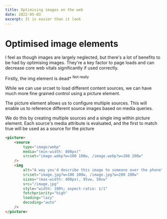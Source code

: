 ```yaml
---
title: Optimising images on the web
date: 2022-05-03
excerpt: It is easier than it look 
---
```

# Optimised image elements

I feel as though images are largely neglected, but there's a lot of benefits to be had by optimising images. They're a key factor to page loads and can decrease core web vitals significantly if used correctly.

Firstly, the img element is dead* <sup>Not really</sup>

While we can use srcset to load different content sources, we can have much more fine grained control using a picture element.

The picture element allows us to configure multiple sources. This will enable us to reference different source images based on media queries.

We do this by creating multiple sources and a single img within picture element. Each source's media attribute is evaluated, and the first to match true will be used as a source for the picture

```html
<picture>
	<source
		type="image/webp"
		media="(min-width: 800px)"
		srcset="image.webp?w=100 100w, /image.webp?w=200 200w" 
	/>
	<img
		alt="A way you'd describe this image to someone over the phone"
		srcset="image.jpg?w=100 100w, /image.jpg?w=200 200w"
		sizes="(max-width: 400px), 95vw, 50vw"
		src="/image.jpg"
		style="width: 100%; aspect-ratio: 1/1"
		fetchpriority="high"
		loading="lazy"
		decoding="auto"
	/>
</picture>
```
